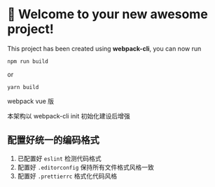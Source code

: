# 🚀 Welcome to your new awesome project!

This project has been created using **webpack-cli**, you can now run



```
npm run build
```

or

```
yarn build
```
webpack vue 版

本架构以 webpack-cli init 初始化建设后增强

## 配置好统一的编码格式

1. 已配置好 `eslint` 检测代码格式
2. 配置好 `.editorconfig` 保持所有文件格式风格一致
3. 配置好 `.prettierrc` 格式化代码风格
